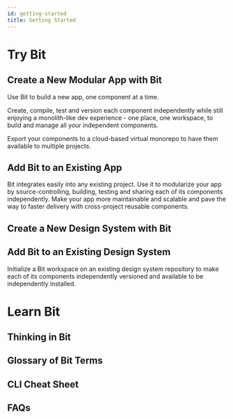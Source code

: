 ```yaml
---
id: getting-started
title: Getting Started
---
```


# Try Bit

## Create a New Modular App with Bit
Use Bit to build a new app, one component at a time. 

Create, compile, test and version each component independently while still enjoying a monolith-like dev experience -  one place, one workspace, to build and manage all your independent components. 

Export your components to a cloud-based virtual monorepo to have them available to multiple projects. 


## Add Bit to an Existing App
Bit integrates easily into any existing project. Use it to modularize your app by source-controlling, building, testing and sharing each of its components independently. Make your app more maintainable and scalable and pave the way to faster delivery with cross-project reusable components.

## Create a New Design System with Bit


## Add Bit to an Existing Design System
Initialize a Bit workspace on an existing design system repository to make each of its components independently versioned and available to be independently installed.


# Learn Bit

## Thinking in Bit

## Glossary of Bit Terms

## CLI Cheat Sheet

## FAQs